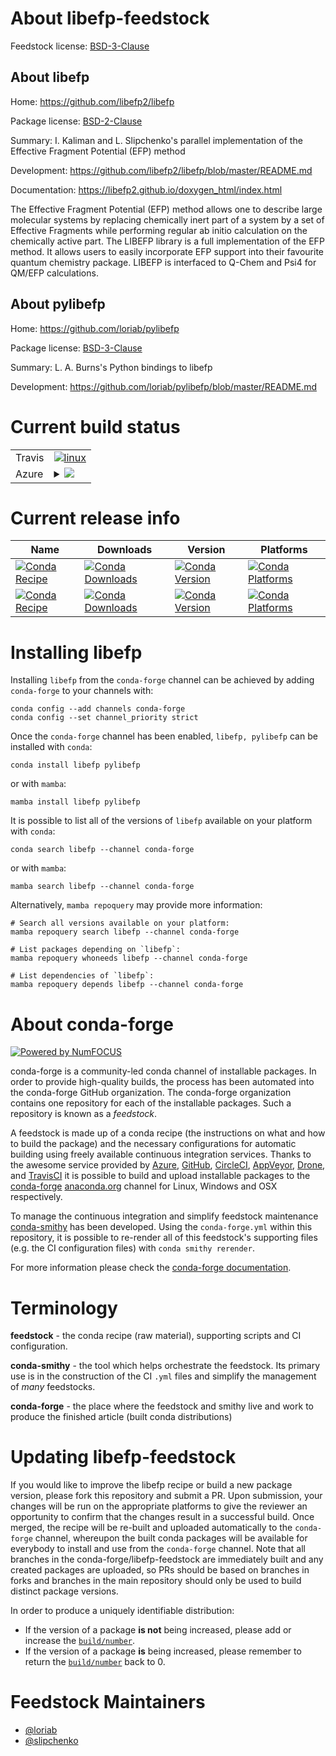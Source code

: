 About libefp-feedstock
======================

Feedstock license: [BSD-3-Clause](https://github.com/conda-forge/libefp-feedstock/blob/main/LICENSE.txt)


About libefp
------------

Home: https://github.com/libefp2/libefp

Package license: [BSD-2-Clause](https://opensource.org/licenses/BSD-2-Clause)

Summary: I. Kaliman and L. Slipchenko's parallel implementation of the Effective Fragment Potential (EFP) method

Development: https://github.com/libefp2/libefp/blob/master/README.md

Documentation: https://libefp2.github.io/doxygen_html/index.html

The Effective Fragment Potential (EFP) method allows one to describe large molecular systems by
replacing chemically inert part of a system by a set of Effective Fragments while performing
regular ab initio calculation on the chemically active part. The LIBEFP library is a full
implementation of the EFP method. It allows users to easily incorporate EFP support into their
favourite quantum chemistry package. LIBEFP is interfaced to Q-Chem and Psi4 for QM/EFP calculations.


About pylibefp
--------------

Home: https://github.com/loriab/pylibefp

Package license: [BSD-3-Clause](https://opensource.org/licenses/BSD-3-Clause)

Summary: L. A. Burns's Python bindings to libefp

Development: https://github.com/loriab/pylibefp/blob/master/README.md

Current build status
====================


<table><tr>
    <td>Travis</td>
    <td>
      <a href="https://app.travis-ci.com/conda-forge/libefp-feedstock">
        <img alt="linux" src="https://img.shields.io/travis/com/conda-forge/libefp-feedstock/main.svg?label=Linux">
      </a>
    </td>
  </tr>
    
  <tr>
    <td>Azure</td>
    <td>
      <details>
        <summary>
          <a href="https://dev.azure.com/conda-forge/feedstock-builds/_build/latest?definitionId=18951&branchName=main">
            <img src="https://dev.azure.com/conda-forge/feedstock-builds/_apis/build/status/libefp-feedstock?branchName=main">
          </a>
        </summary>
        <table>
          <thead><tr><th>Variant</th><th>Status</th></tr></thead>
          <tbody><tr>
              <td>linux_64_python3.10.____cpython</td>
              <td>
                <a href="https://dev.azure.com/conda-forge/feedstock-builds/_build/latest?definitionId=18951&branchName=main">
                  <img src="https://dev.azure.com/conda-forge/feedstock-builds/_apis/build/status/libefp-feedstock?branchName=main&jobName=linux&configuration=linux%20linux_64_python3.10.____cpython" alt="variant">
                </a>
              </td>
            </tr><tr>
              <td>linux_64_python3.11.____cpython</td>
              <td>
                <a href="https://dev.azure.com/conda-forge/feedstock-builds/_build/latest?definitionId=18951&branchName=main">
                  <img src="https://dev.azure.com/conda-forge/feedstock-builds/_apis/build/status/libefp-feedstock?branchName=main&jobName=linux&configuration=linux%20linux_64_python3.11.____cpython" alt="variant">
                </a>
              </td>
            </tr><tr>
              <td>linux_64_python3.12.____cpython</td>
              <td>
                <a href="https://dev.azure.com/conda-forge/feedstock-builds/_build/latest?definitionId=18951&branchName=main">
                  <img src="https://dev.azure.com/conda-forge/feedstock-builds/_apis/build/status/libefp-feedstock?branchName=main&jobName=linux&configuration=linux%20linux_64_python3.12.____cpython" alt="variant">
                </a>
              </td>
            </tr><tr>
              <td>linux_64_python3.13.____cp313</td>
              <td>
                <a href="https://dev.azure.com/conda-forge/feedstock-builds/_build/latest?definitionId=18951&branchName=main">
                  <img src="https://dev.azure.com/conda-forge/feedstock-builds/_apis/build/status/libefp-feedstock?branchName=main&jobName=linux&configuration=linux%20linux_64_python3.13.____cp313" alt="variant">
                </a>
              </td>
            </tr><tr>
              <td>linux_64_python3.9.____cpython</td>
              <td>
                <a href="https://dev.azure.com/conda-forge/feedstock-builds/_build/latest?definitionId=18951&branchName=main">
                  <img src="https://dev.azure.com/conda-forge/feedstock-builds/_apis/build/status/libefp-feedstock?branchName=main&jobName=linux&configuration=linux%20linux_64_python3.9.____cpython" alt="variant">
                </a>
              </td>
            </tr><tr>
              <td>linux_aarch64_python3.10.____cpython</td>
              <td>
                <a href="https://dev.azure.com/conda-forge/feedstock-builds/_build/latest?definitionId=18951&branchName=main">
                  <img src="https://dev.azure.com/conda-forge/feedstock-builds/_apis/build/status/libefp-feedstock?branchName=main&jobName=linux&configuration=linux%20linux_aarch64_python3.10.____cpython" alt="variant">
                </a>
              </td>
            </tr><tr>
              <td>linux_aarch64_python3.11.____cpython</td>
              <td>
                <a href="https://dev.azure.com/conda-forge/feedstock-builds/_build/latest?definitionId=18951&branchName=main">
                  <img src="https://dev.azure.com/conda-forge/feedstock-builds/_apis/build/status/libefp-feedstock?branchName=main&jobName=linux&configuration=linux%20linux_aarch64_python3.11.____cpython" alt="variant">
                </a>
              </td>
            </tr><tr>
              <td>linux_aarch64_python3.12.____cpython</td>
              <td>
                <a href="https://dev.azure.com/conda-forge/feedstock-builds/_build/latest?definitionId=18951&branchName=main">
                  <img src="https://dev.azure.com/conda-forge/feedstock-builds/_apis/build/status/libefp-feedstock?branchName=main&jobName=linux&configuration=linux%20linux_aarch64_python3.12.____cpython" alt="variant">
                </a>
              </td>
            </tr><tr>
              <td>linux_aarch64_python3.13.____cp313</td>
              <td>
                <a href="https://dev.azure.com/conda-forge/feedstock-builds/_build/latest?definitionId=18951&branchName=main">
                  <img src="https://dev.azure.com/conda-forge/feedstock-builds/_apis/build/status/libefp-feedstock?branchName=main&jobName=linux&configuration=linux%20linux_aarch64_python3.13.____cp313" alt="variant">
                </a>
              </td>
            </tr><tr>
              <td>linux_aarch64_python3.9.____cpython</td>
              <td>
                <a href="https://dev.azure.com/conda-forge/feedstock-builds/_build/latest?definitionId=18951&branchName=main">
                  <img src="https://dev.azure.com/conda-forge/feedstock-builds/_apis/build/status/libefp-feedstock?branchName=main&jobName=linux&configuration=linux%20linux_aarch64_python3.9.____cpython" alt="variant">
                </a>
              </td>
            </tr><tr>
              <td>linux_ppc64le_python3.10.____cpython</td>
              <td>
                <a href="https://dev.azure.com/conda-forge/feedstock-builds/_build/latest?definitionId=18951&branchName=main">
                  <img src="https://dev.azure.com/conda-forge/feedstock-builds/_apis/build/status/libefp-feedstock?branchName=main&jobName=linux&configuration=linux%20linux_ppc64le_python3.10.____cpython" alt="variant">
                </a>
              </td>
            </tr><tr>
              <td>linux_ppc64le_python3.11.____cpython</td>
              <td>
                <a href="https://dev.azure.com/conda-forge/feedstock-builds/_build/latest?definitionId=18951&branchName=main">
                  <img src="https://dev.azure.com/conda-forge/feedstock-builds/_apis/build/status/libefp-feedstock?branchName=main&jobName=linux&configuration=linux%20linux_ppc64le_python3.11.____cpython" alt="variant">
                </a>
              </td>
            </tr><tr>
              <td>linux_ppc64le_python3.12.____cpython</td>
              <td>
                <a href="https://dev.azure.com/conda-forge/feedstock-builds/_build/latest?definitionId=18951&branchName=main">
                  <img src="https://dev.azure.com/conda-forge/feedstock-builds/_apis/build/status/libefp-feedstock?branchName=main&jobName=linux&configuration=linux%20linux_ppc64le_python3.12.____cpython" alt="variant">
                </a>
              </td>
            </tr><tr>
              <td>linux_ppc64le_python3.13.____cp313</td>
              <td>
                <a href="https://dev.azure.com/conda-forge/feedstock-builds/_build/latest?definitionId=18951&branchName=main">
                  <img src="https://dev.azure.com/conda-forge/feedstock-builds/_apis/build/status/libefp-feedstock?branchName=main&jobName=linux&configuration=linux%20linux_ppc64le_python3.13.____cp313" alt="variant">
                </a>
              </td>
            </tr><tr>
              <td>linux_ppc64le_python3.9.____cpython</td>
              <td>
                <a href="https://dev.azure.com/conda-forge/feedstock-builds/_build/latest?definitionId=18951&branchName=main">
                  <img src="https://dev.azure.com/conda-forge/feedstock-builds/_apis/build/status/libefp-feedstock?branchName=main&jobName=linux&configuration=linux%20linux_ppc64le_python3.9.____cpython" alt="variant">
                </a>
              </td>
            </tr><tr>
              <td>osx_64_python3.10.____cpython</td>
              <td>
                <a href="https://dev.azure.com/conda-forge/feedstock-builds/_build/latest?definitionId=18951&branchName=main">
                  <img src="https://dev.azure.com/conda-forge/feedstock-builds/_apis/build/status/libefp-feedstock?branchName=main&jobName=osx&configuration=osx%20osx_64_python3.10.____cpython" alt="variant">
                </a>
              </td>
            </tr><tr>
              <td>osx_64_python3.11.____cpython</td>
              <td>
                <a href="https://dev.azure.com/conda-forge/feedstock-builds/_build/latest?definitionId=18951&branchName=main">
                  <img src="https://dev.azure.com/conda-forge/feedstock-builds/_apis/build/status/libefp-feedstock?branchName=main&jobName=osx&configuration=osx%20osx_64_python3.11.____cpython" alt="variant">
                </a>
              </td>
            </tr><tr>
              <td>osx_64_python3.12.____cpython</td>
              <td>
                <a href="https://dev.azure.com/conda-forge/feedstock-builds/_build/latest?definitionId=18951&branchName=main">
                  <img src="https://dev.azure.com/conda-forge/feedstock-builds/_apis/build/status/libefp-feedstock?branchName=main&jobName=osx&configuration=osx%20osx_64_python3.12.____cpython" alt="variant">
                </a>
              </td>
            </tr><tr>
              <td>osx_64_python3.13.____cp313</td>
              <td>
                <a href="https://dev.azure.com/conda-forge/feedstock-builds/_build/latest?definitionId=18951&branchName=main">
                  <img src="https://dev.azure.com/conda-forge/feedstock-builds/_apis/build/status/libefp-feedstock?branchName=main&jobName=osx&configuration=osx%20osx_64_python3.13.____cp313" alt="variant">
                </a>
              </td>
            </tr><tr>
              <td>osx_64_python3.9.____cpython</td>
              <td>
                <a href="https://dev.azure.com/conda-forge/feedstock-builds/_build/latest?definitionId=18951&branchName=main">
                  <img src="https://dev.azure.com/conda-forge/feedstock-builds/_apis/build/status/libefp-feedstock?branchName=main&jobName=osx&configuration=osx%20osx_64_python3.9.____cpython" alt="variant">
                </a>
              </td>
            </tr><tr>
              <td>osx_arm64_python3.10.____cpython</td>
              <td>
                <a href="https://dev.azure.com/conda-forge/feedstock-builds/_build/latest?definitionId=18951&branchName=main">
                  <img src="https://dev.azure.com/conda-forge/feedstock-builds/_apis/build/status/libefp-feedstock?branchName=main&jobName=osx&configuration=osx%20osx_arm64_python3.10.____cpython" alt="variant">
                </a>
              </td>
            </tr><tr>
              <td>osx_arm64_python3.11.____cpython</td>
              <td>
                <a href="https://dev.azure.com/conda-forge/feedstock-builds/_build/latest?definitionId=18951&branchName=main">
                  <img src="https://dev.azure.com/conda-forge/feedstock-builds/_apis/build/status/libefp-feedstock?branchName=main&jobName=osx&configuration=osx%20osx_arm64_python3.11.____cpython" alt="variant">
                </a>
              </td>
            </tr><tr>
              <td>osx_arm64_python3.12.____cpython</td>
              <td>
                <a href="https://dev.azure.com/conda-forge/feedstock-builds/_build/latest?definitionId=18951&branchName=main">
                  <img src="https://dev.azure.com/conda-forge/feedstock-builds/_apis/build/status/libefp-feedstock?branchName=main&jobName=osx&configuration=osx%20osx_arm64_python3.12.____cpython" alt="variant">
                </a>
              </td>
            </tr><tr>
              <td>osx_arm64_python3.13.____cp313</td>
              <td>
                <a href="https://dev.azure.com/conda-forge/feedstock-builds/_build/latest?definitionId=18951&branchName=main">
                  <img src="https://dev.azure.com/conda-forge/feedstock-builds/_apis/build/status/libefp-feedstock?branchName=main&jobName=osx&configuration=osx%20osx_arm64_python3.13.____cp313" alt="variant">
                </a>
              </td>
            </tr><tr>
              <td>osx_arm64_python3.9.____cpython</td>
              <td>
                <a href="https://dev.azure.com/conda-forge/feedstock-builds/_build/latest?definitionId=18951&branchName=main">
                  <img src="https://dev.azure.com/conda-forge/feedstock-builds/_apis/build/status/libefp-feedstock?branchName=main&jobName=osx&configuration=osx%20osx_arm64_python3.9.____cpython" alt="variant">
                </a>
              </td>
            </tr><tr>
              <td>win_64_python3.10.____cpython</td>
              <td>
                <a href="https://dev.azure.com/conda-forge/feedstock-builds/_build/latest?definitionId=18951&branchName=main">
                  <img src="https://dev.azure.com/conda-forge/feedstock-builds/_apis/build/status/libefp-feedstock?branchName=main&jobName=win&configuration=win%20win_64_python3.10.____cpython" alt="variant">
                </a>
              </td>
            </tr><tr>
              <td>win_64_python3.11.____cpython</td>
              <td>
                <a href="https://dev.azure.com/conda-forge/feedstock-builds/_build/latest?definitionId=18951&branchName=main">
                  <img src="https://dev.azure.com/conda-forge/feedstock-builds/_apis/build/status/libefp-feedstock?branchName=main&jobName=win&configuration=win%20win_64_python3.11.____cpython" alt="variant">
                </a>
              </td>
            </tr><tr>
              <td>win_64_python3.12.____cpython</td>
              <td>
                <a href="https://dev.azure.com/conda-forge/feedstock-builds/_build/latest?definitionId=18951&branchName=main">
                  <img src="https://dev.azure.com/conda-forge/feedstock-builds/_apis/build/status/libefp-feedstock?branchName=main&jobName=win&configuration=win%20win_64_python3.12.____cpython" alt="variant">
                </a>
              </td>
            </tr><tr>
              <td>win_64_python3.13.____cp313</td>
              <td>
                <a href="https://dev.azure.com/conda-forge/feedstock-builds/_build/latest?definitionId=18951&branchName=main">
                  <img src="https://dev.azure.com/conda-forge/feedstock-builds/_apis/build/status/libefp-feedstock?branchName=main&jobName=win&configuration=win%20win_64_python3.13.____cp313" alt="variant">
                </a>
              </td>
            </tr><tr>
              <td>win_64_python3.9.____cpython</td>
              <td>
                <a href="https://dev.azure.com/conda-forge/feedstock-builds/_build/latest?definitionId=18951&branchName=main">
                  <img src="https://dev.azure.com/conda-forge/feedstock-builds/_apis/build/status/libefp-feedstock?branchName=main&jobName=win&configuration=win%20win_64_python3.9.____cpython" alt="variant">
                </a>
              </td>
            </tr>
          </tbody>
        </table>
      </details>
    </td>
  </tr>
</table>

Current release info
====================

| Name | Downloads | Version | Platforms |
| --- | --- | --- | --- |
| [![Conda Recipe](https://img.shields.io/badge/recipe-libefp-green.svg)](https://anaconda.org/conda-forge/libefp) | [![Conda Downloads](https://img.shields.io/conda/dn/conda-forge/libefp.svg)](https://anaconda.org/conda-forge/libefp) | [![Conda Version](https://img.shields.io/conda/vn/conda-forge/libefp.svg)](https://anaconda.org/conda-forge/libefp) | [![Conda Platforms](https://img.shields.io/conda/pn/conda-forge/libefp.svg)](https://anaconda.org/conda-forge/libefp) |
| [![Conda Recipe](https://img.shields.io/badge/recipe-pylibefp-green.svg)](https://anaconda.org/conda-forge/pylibefp) | [![Conda Downloads](https://img.shields.io/conda/dn/conda-forge/pylibefp.svg)](https://anaconda.org/conda-forge/pylibefp) | [![Conda Version](https://img.shields.io/conda/vn/conda-forge/pylibefp.svg)](https://anaconda.org/conda-forge/pylibefp) | [![Conda Platforms](https://img.shields.io/conda/pn/conda-forge/pylibefp.svg)](https://anaconda.org/conda-forge/pylibefp) |

Installing libefp
=================

Installing `libefp` from the `conda-forge` channel can be achieved by adding `conda-forge` to your channels with:

```
conda config --add channels conda-forge
conda config --set channel_priority strict
```

Once the `conda-forge` channel has been enabled, `libefp, pylibefp` can be installed with `conda`:

```
conda install libefp pylibefp
```

or with `mamba`:

```
mamba install libefp pylibefp
```

It is possible to list all of the versions of `libefp` available on your platform with `conda`:

```
conda search libefp --channel conda-forge
```

or with `mamba`:

```
mamba search libefp --channel conda-forge
```

Alternatively, `mamba repoquery` may provide more information:

```
# Search all versions available on your platform:
mamba repoquery search libefp --channel conda-forge

# List packages depending on `libefp`:
mamba repoquery whoneeds libefp --channel conda-forge

# List dependencies of `libefp`:
mamba repoquery depends libefp --channel conda-forge
```


About conda-forge
=================

[![Powered by
NumFOCUS](https://img.shields.io/badge/powered%20by-NumFOCUS-orange.svg?style=flat&colorA=E1523D&colorB=007D8A)](https://numfocus.org)

conda-forge is a community-led conda channel of installable packages.
In order to provide high-quality builds, the process has been automated into the
conda-forge GitHub organization. The conda-forge organization contains one repository
for each of the installable packages. Such a repository is known as a *feedstock*.

A feedstock is made up of a conda recipe (the instructions on what and how to build
the package) and the necessary configurations for automatic building using freely
available continuous integration services. Thanks to the awesome service provided by
[Azure](https://azure.microsoft.com/en-us/services/devops/), [GitHub](https://github.com/),
[CircleCI](https://circleci.com/), [AppVeyor](https://www.appveyor.com/),
[Drone](https://cloud.drone.io/welcome), and [TravisCI](https://travis-ci.com/)
it is possible to build and upload installable packages to the
[conda-forge](https://anaconda.org/conda-forge) [anaconda.org](https://anaconda.org/)
channel for Linux, Windows and OSX respectively.

To manage the continuous integration and simplify feedstock maintenance
[conda-smithy](https://github.com/conda-forge/conda-smithy) has been developed.
Using the ``conda-forge.yml`` within this repository, it is possible to re-render all of
this feedstock's supporting files (e.g. the CI configuration files) with ``conda smithy rerender``.

For more information please check the [conda-forge documentation](https://conda-forge.org/docs/).

Terminology
===========

**feedstock** - the conda recipe (raw material), supporting scripts and CI configuration.

**conda-smithy** - the tool which helps orchestrate the feedstock.
                   Its primary use is in the construction of the CI ``.yml`` files
                   and simplify the management of *many* feedstocks.

**conda-forge** - the place where the feedstock and smithy live and work to
                  produce the finished article (built conda distributions)


Updating libefp-feedstock
=========================

If you would like to improve the libefp recipe or build a new
package version, please fork this repository and submit a PR. Upon submission,
your changes will be run on the appropriate platforms to give the reviewer an
opportunity to confirm that the changes result in a successful build. Once
merged, the recipe will be re-built and uploaded automatically to the
`conda-forge` channel, whereupon the built conda packages will be available for
everybody to install and use from the `conda-forge` channel.
Note that all branches in the conda-forge/libefp-feedstock are
immediately built and any created packages are uploaded, so PRs should be based
on branches in forks and branches in the main repository should only be used to
build distinct package versions.

In order to produce a uniquely identifiable distribution:
 * If the version of a package **is not** being increased, please add or increase
   the [``build/number``](https://docs.conda.io/projects/conda-build/en/latest/resources/define-metadata.html#build-number-and-string).
 * If the version of a package **is** being increased, please remember to return
   the [``build/number``](https://docs.conda.io/projects/conda-build/en/latest/resources/define-metadata.html#build-number-and-string)
   back to 0.

Feedstock Maintainers
=====================

* [@loriab](https://github.com/loriab/)
* [@slipchenko](https://github.com/slipchenko/)

